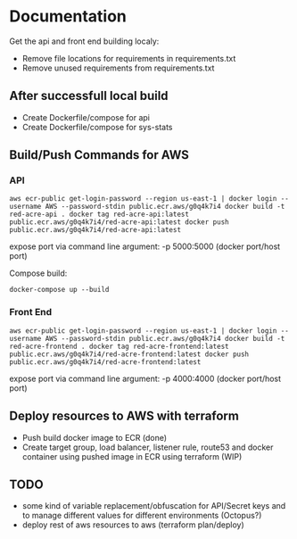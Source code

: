 # Documentation

Get the api and front end building localy:

- Remove file locations for requirements in requirements.txt
- Remove unused requirements from requirements.txt


## After successfull local build

- Create Dockerfile/compose for api
- Create Dockerfile/compose for sys-stats



## Build/Push Commands for AWS

### API

`aws ecr-public get-login-password --region us-east-1 | docker login --username AWS --password-stdin public.ecr.aws/g0q4k7i4
docker build -t red-acre-api .
docker tag red-acre-api:latest public.ecr.aws/g0q4k7i4/red-acre-api:latest
docker push public.ecr.aws/g0q4k7i4/red-acre-api:latest`

expose port via command line argument: -p 5000:5000 (docker port/host port)

Compose build:

`docker-compose up --build`


### Front End

`aws ecr-public get-login-password --region us-east-1 | docker login --username AWS --password-stdin public.ecr.aws/g0q4k7i4
docker build -t red-acre-frontend .
docker tag red-acre-frontend:latest public.ecr.aws/g0q4k7i4/red-acre-frontend:latest
docker push public.ecr.aws/g0q4k7i4/red-acre-frontend:latest`

expose port via command line argument: -p 4000:4000 (docker port/host port)


## Deploy resources to AWS with terraform

- Push build docker image to ECR (done)
- Create target group, load balancer, listener rule, route53 and docker container 
    using pushed image in ECR using terraform (WIP)

## TODO

- some kind of variable replacement/obfuscation for API/Secret keys and to manage different values for 
  different environments (Octopus?)
- deploy rest of aws resources to aws (terraform plan/deploy)
